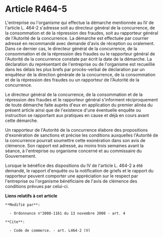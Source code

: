 # Article R464-5

L'entreprise ou l'organisme qui effectue la démarche mentionnée au IV de l'article L. 464-2 s'adresse soit au directeur
général de la concurrence, de la consommation et de la répression des fraudes, soit au rapporteur général de l'Autorité de la
concurrence. La démarche est effectuée par courrier adressé en recommandé avec demande d'avis de réception ou oralement. Dans
ce dernier cas, le directeur général de la concurrence, de la consommation et de la répression des fraudes ou le rapporteur
général de l'Autorité de la concurrence constate par écrit la date de la démarche. La déclaration du représentant de
l'entreprise ou de l'organisme est recueillie dans les délais les plus brefs par procès-verbal de déclaration par un
enquêteur de la direction générale de la concurrence, de la consommation et de la répression des fraudes ou un rapporteur de
l'Autorité de la concurrence. 

Le directeur général de la concurrence, de la consommation et de la répression des fraudes et le rapporteur général
s'informent réciproquement de toute démarche faite auprès d'eux en application du premier alinéa du présent article ainsi que
de l'existence d'une éventuelle enquête ou instruction se rapportant aux pratiques en cause et déjà en cours avant cette
démarche. 

Un rapporteur de l'Autorité de la concurrence élabore des propositions d'exonération de sanctions et précise les conditions
auxquelles l'Autorité de la concurrence pourrait soumettre cette exonération dans son avis de clémence. Son rapport est
adressé, au moins trois semaines avant la séance, à l'entreprise ou organisme concerné et au commissaire du Gouvernement. 

Lorsque le bénéfice des dispositions du IV de l'article L. 464-2 a été demandé, le rapport d'enquête ou la notification de
griefs et le rapport du rapporteur peuvent comporter une appréciation sur le respect par l'entreprise ou l'organisme
bénéficiaire de l'avis de clémence des conditions prévues par celui-ci.

**Liens relatifs à cet article**

	**Modifié par**:

	  - Ordonnance n°2008-1161 du 13 novembre 2008 - art. 4

	**Cite**:

	  - Code de commerce. - art. L464-2 (V)
